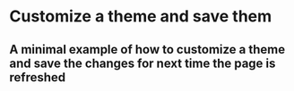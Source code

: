 # Customize a theme and save them
## A minimal example of how to customize a theme and save the changes for next time the page is refreshed

